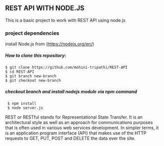 ## REST API WITH NODE.JS

This is a basic project to work with REST API using node.js

### project dependencies

install Node.js from (https://nodejs.org/en/)

##### How to clone this repository:
```
$ git clone https://github.com/mohini-tripathi/REST-API
$ cd REST-API
$ git branch new-branch
$ git checkout new-branch
```

##### checkout branch and install nodejs module via npm command
```
 $ npm install
 $ node server.js 
```

REST or RESTful stands for Representational State Transfer. It is an architectural style as well as an approach for communications purposes that is often used in various web services development. In simpler terms, it is an application program interface (API) that makes use of the HTTP requests to GET, PUT, POST and DELETE the data over the site.
